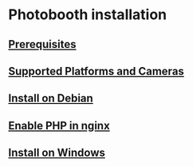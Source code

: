 # Photobooth installation

## [Prerequisites](prerequisites.md)
## [Supported Platforms and Cameras](supported_platformscand_cameras.md)
## [Install on Debian](install-debian.md)
## [Enable PHP in nginx](install-nginx.md)
## [Install on Windows](install-windows.md)
